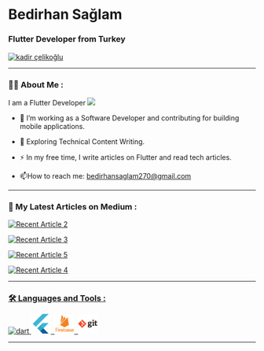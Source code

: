 <h1 >Bedirhan Sağlam</h1>
<h3 >Flutter Developer from Turkey</h3>

<div id="badges" align="left">
  <a href="https://www.linkedin.com/in/bedirhanssaglam/" target="blank"><img align="center" src="https://raw.githubusercontent.com/rahuldkjain/github-profile-readme-generator/master/src/images/icons/Social/linked-in-alt.svg" alt="kadir çelikoğlu" height="30" width="40"
    <img src="https://img.shields.io/badge/LinkedIn-blue?style=for-the-badge&logo=linkedin&logoColor=white" alt="LinkedIn Badge"/>
  </a>
</div>

---

### :man_technologist: About Me :
I am a Flutter Developer <img src="https://media.giphy.com/media/WUlplcMpOCEmTGBtBW/giphy.gif" width="30">
- :telescope: I’m working as a Software Developer and contributing for building mobile applications.

- :seedling: Exploring Technical Content Writing.

- :zap: In my free time, I write articles on Flutter and read tech articles.

- :mailbox:How to reach me: bedirhansaglam270@gmail.com

---

### :book: My Latest Articles on Medium :

<a target="_blank" href="https://github-readme-medium-recent-article.vercel.app/medium/@bedirhanssaglam/0"><img src="https://github-readme-medium-recent-article.vercel.app/medium/@bedirhanssaglam/0" alt="Recent Article 2">  
  
<a target="_blank" href="https://github-readme-medium-recent-article.vercel.app/medium/@bedirhanssaglam/3"><img src="https://github-readme-medium-recent-article.vercel.app/medium/@bedirhanssaglam/3" alt="Recent Article 3">   
  
<a target="_blank" href="https://github-readme-medium-recent-article.vercel.app/medium/@bedirhanssaglam/5"><img src="https://github-readme-medium-recent-article.vercel.app/medium/@bedirhanssaglam/5" alt="Recent Article 5">   
  
<a target="_blank" href="https://github-readme-medium-recent-article.vercel.app/medium/@bedirhanssaglam/4"><img src="https://github-readme-medium-recent-article.vercel.app/medium/@bedirhanssaglam/4" alt="Recent Article 4"> 

---

### :hammer_and_wrench: Languages and Tools :
<div>
   <a href="https://dart.dev" target="_blank" rel="noreferrer"> <img src="https://www.vectorlogo.zone/logos/dartlang/dartlang-icon.svg" alt="dart" width="40" height="40"/>
  <img src="https://github.com/devicons/devicon/blob/master/icons/flutter/flutter-original.svg" title="Flutter" alt="Flutter" width="40" height="40"/>&nbsp;
  <img src="https://github.com/devicons/devicon/blob/master/icons/firebase/firebase-plain-wordmark.svg" title="Firebase" alt="Firebase" width="40" height="40"/>&nbsp;
  <img src="https://github.com/devicons/devicon/blob/master/icons/git/git-original-wordmark.svg" title="Git" **alt="Git" width="40" height="40"/>
</div>

---
